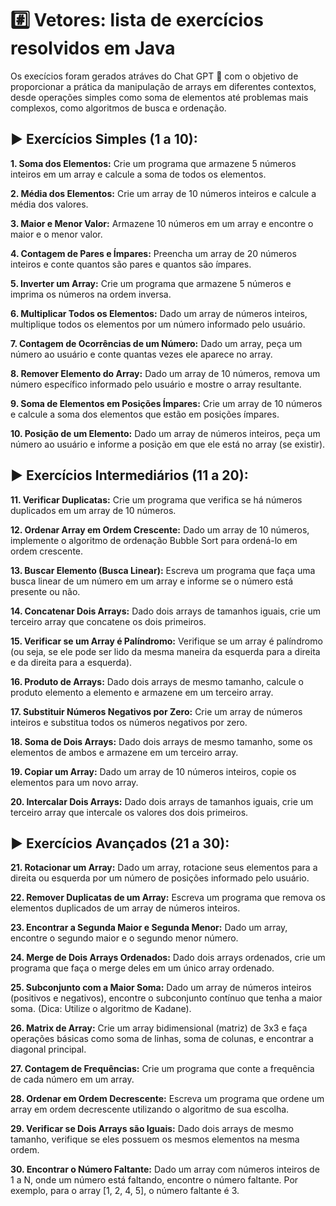 # :hash: Vetores: lista de exercícios resolvidos em Java
Os execícios foram gerados atráves do Chat GPT :robot: com o objetivo de proporcionar a prática da manipulação de arrays em diferentes contextos, desde operações simples como soma de elementos até problemas mais complexos, como algoritmos de busca e ordenação.

## :arrow_forward: Exercícios Simples (1 a 10):
**1.	Soma dos Elementos:** Crie um programa que armazene 5 números inteiros em um array e calcule a soma de todos os elementos.

**2.	Média dos Elementos:** Crie um array de 10 números inteiros e calcule a média dos valores.

**3.	Maior e Menor Valor:** Armazene 10 números em um array e encontre o maior e o menor valor.

**4.	Contagem de Pares e Ímpares:** Preencha um array de 20 números inteiros e conte quantos são pares e quantos são ímpares.

**5.	Inverter um Array:**	Crie um programa que armazene 5 números e imprima os números na ordem inversa.

**6.	Multiplicar Todos os Elementos:** Dado um array de números inteiros, multiplique todos os elementos por um número informado pelo usuário.

**7.	Contagem de Ocorrências de um Número:**	Dado um array, peça um número ao usuário e conte quantas vezes ele aparece no array.

**8.	Remover Elemento do Array:**	Dado um array de 10 números, remova um número específico informado pelo usuário e mostre o array resultante.

**9.	Soma de Elementos em Posições Ímpares:**	Crie um array de 10 números e calcule a soma dos elementos que estão em posições ímpares.

**10.	Posição de um Elemento:**	Dado um array de números inteiros, peça um número ao usuário e informe a posição em que ele está no array (se existir).

## :arrow_forward: Exercícios Intermediários (11 a 20):
**11.	Verificar Duplicatas:**	Crie um programa que verifica se há números duplicados em um array de 10 números.

**12.	Ordenar Array em Ordem Crescente:**	Dado um array de 10 números, implemente o algoritmo de ordenação Bubble Sort para ordená-lo em ordem crescente.

**13.	Buscar Elemento (Busca Linear):** Escreva um programa que faça uma busca linear de um número em um array e informe se o número está presente ou não.

**14.	Concatenar Dois Arrays:**	Dado dois arrays de tamanhos iguais, crie um terceiro array que concatene os dois primeiros.

**15.	Verificar se um Array é Palíndromo:**	Verifique se um array é palíndromo (ou seja, se ele pode ser lido da mesma maneira da esquerda para a direita e da direita para a esquerda).

**16.	Produto de Arrays:**	Dado dois arrays de mesmo tamanho, calcule o produto elemento a elemento e armazene em um terceiro array.

**17.	Substituir Números Negativos por Zero:**	Crie um array de números inteiros e substitua todos os números negativos por zero.

**18.	Soma de Dois Arrays:**	Dado dois arrays de mesmo tamanho, some os elementos de ambos e armazene em um terceiro array.

**19.	Copiar um Array:**	Dado um array de 10 números inteiros, copie os elementos para um novo array.

**20.	Intercalar Dois Arrays:** Dado dois arrays de tamanhos iguais, crie um terceiro array que intercale os valores dos dois primeiros.

## :arrow_forward: Exercícios Avançados (21 a 30):
**21.	Rotacionar um Array:**	Dado um array, rotacione seus elementos para a direita ou esquerda por um número de posições informado pelo usuário.

**22.	Remover Duplicatas de um Array:**	Escreva um programa que remova os elementos duplicados de um array de números inteiros.

**23.	Encontrar a Segunda Maior e Segunda Menor:**	Dado um array, encontre o segundo maior e o segundo menor número.

**24.	Merge de Dois Arrays Ordenados:**	Dado dois arrays ordenados, crie um programa que faça o merge deles em um único array ordenado.

**25.	Subconjunto com a Maior Soma:**	Dado um array de números inteiros (positivos e negativos), encontre o subconjunto contínuo que tenha a maior soma. (Dica: Utilize o algoritmo de Kadane).

**26.	Matrix de Array:**	Crie um array bidimensional (matriz) de 3x3 e faça operações básicas como soma de linhas, soma de colunas, e encontrar a diagonal principal.

**27.	Contagem de Frequências:**	Crie um programa que conte a frequência de cada número em um array.

**28.	Ordenar em Ordem Decrescente:**	Escreva um programa que ordene um array em ordem decrescente utilizando o algoritmo de sua escolha.

**29.	Verificar se Dois Arrays são Iguais:**	Dado dois arrays de mesmo tamanho, verifique se eles possuem os mesmos elementos na mesma ordem.

**30.	Encontrar o Número Faltante:**	Dado um array com números inteiros de 1 a N, onde um número está faltando, encontre o número faltante. Por exemplo, para o array [1, 2, 4, 5], o número faltante é 3.


